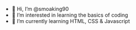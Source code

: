 - 👋 Hi, I’m @smoaking90
- 👀 I’m interested in learning the basics of coding
- 🌱 I’m currently learning HTML, CSS & Javascript


<!---
smoaking90/smoaking90 is a ✨ special ✨ repository because its `README.md` (this file) appears on your GitHub profile.
You can click the Preview link to take a look at your changes.
--->
